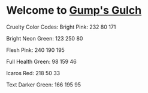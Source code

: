 # Welcome to [Gump's Gulch](https://astro.build)


Cruelty Color Codes:
Bright Pink:
232 80 171

Bright Neon Green:
123 250 80

Flesh Pink:
240 190 195

Full Health Green:
98 159 46

Icaros Red:
218 50 33

Text Darker Green:
166 195 95

